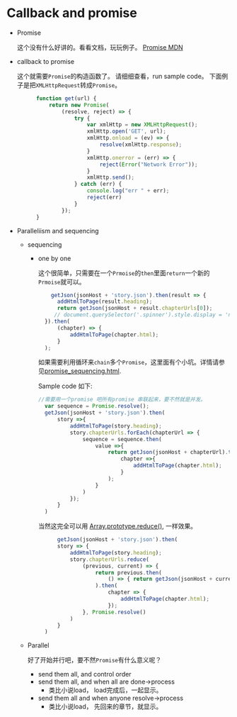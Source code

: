 
# Callback and promise

* Promise

  这个没有什么好讲的。看看文档，玩玩例子。
  [Promise MDN](https://developer.mozilla.org/en-US/docs/Web/JavaScript/Reference/Global_Objects/Promise)
* callback to promise

  这个就需要`Promise`的构造函数了。 请细细查看，run sample code。
  下面例子是把`XMLHttpRequest`转成`Promise`。

  ```javascript
        function get(url) {
            return new Promise(
                (resolve, reject) => {
                    try {
                        var xmlHttp = new XMLHttpRequest();
                        xmlHttp.open('GET', url);
                        xmlHttp.onload = (ev) => {
                            resolve(xmlHttp.response);
                        }
                        xmlHttp.onerror = (err) => {
                            reject(Error("Network Error"));
                        }
                        xmlHttp.send();
                    } catch (err) {
                        console.log("err " + err);
                        reject(err)
                    }
                });
        }
  ```

* Paralleliism and sequencing
  * sequencing
    * one by one

      这个很简单，只需要在一个`Prmoise`的`then`里面`return`一个新的`Prmoise`就可以。

      ```javascript
          getJson(jsonHost + 'story.json').then(result => {
            addHtmlToPage(result.heading);
            return getJson(jsonHost + result.chapterUrls[0]);
           // document.querySelector('.spinner').style.display = 'none';
        }).then(
            (chapter) => {
                addHtmlToPage(chapter.html);
            }
        );
      ```
      如果需要利用循环来`chain`多个`Promise`，这里面有个小坑。详情请参见[promise_sequencing.html](https://github.com/zizifn/thoughts/blob/master/Callback_Promise_obser/callback2promise.html).

      Sample code 如下:
      ```javascript
      //需要用一个promise 吧所有promise 串联起来，要不然就是并发。
        var sequence = Promise.resolve();
        getJson(jsonHost + 'story.json').then(
            story =>{
                addHtmlToPage(story.heading);
                story.chapterUrls.forEach(chapterUrl => {
                    sequence = sequence.then(
                        value =>{
                            return getJson(jsonHost + chapterUrl).then(
                                chapter =>{
                                    addHtmlToPage(chapter.html);
                                }
                            );
                        }
                    )
                });
            }
        )
      ```

       当然这完全可以用 [Array.prototype.reduce()](https://developer.mozilla.org/en-US/docs/Web/JavaScript/Reference/Global_Objects/Array/reduce), 一样效果。
      ```javascript
            getJson(jsonHost + 'story.json').then(
            story => {
                addHtmlToPage(story.heading);
                story.chapterUrls.reduce(
                    (previous, current) => {
                        return previous.then(
                            () => { return getJson(jsonHost + current); }
                        ).then(
                            chapter => {
                                addHtmlToPage(chapter.html);
                            });
                    }, Promise.resolve()
                )
            }
        )
      ```
  * Parallel

    好了开始并行吧，要不然`Promise`有什么意义呢？
    * send them all, and control order
    * send them all, and when all are done->process
      * 类比小说load， load完成后，一起显示。
    * send them all and when anyone resolve->process
      * 类比小说load， 先回来的章节，就显示。
